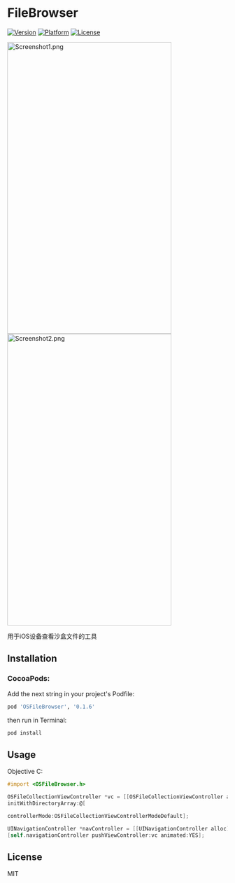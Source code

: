 # FileBrowser


[![Version](https://img.shields.io/cocoapods/v/OSFileBrowser.svg?style=flat)](http://cocoapods.org/pods/OSFileBrowser)
[![Platform](https://img.shields.io/cocoapods/p/OSFileBrowser.svg?style=flat)](http://cocoapods.org/pods/OSFileBrowser)
[![License](https://img.shields.io/cocoapods/l/OSFileBrowser.svg?style=flat)](http://cocoapods.org/pods/OSFileBrowser)

<img src = "https://github.com/alpface/FileBrowser/blob/master/2018-02-23%2000_40_58.gif?raw=true" width = "375" height = "667" alt = "Screenshot1.png"/>
<img src = "2018-01-16%2001_56_10.gif?raw=true" width = "375" height = "667" alt = "Screenshot2.png"/>

用于iOS设备查看沙盒文件的工具

## Installation
### CocoaPods:

Add the next string in your project's Podfile:

```sh
pod 'OSFileBrowser', '0.1.6'
```

then run in Terminal:

```ruby
pod install
```

## Usage

Objective C:
```objective-c
#import <OSFileBrowser.h>

OSFileCollectionViewController *vc = [[OSFileCollectionViewController alloc]
initWithDirectoryArray:@[                                                                                                            [NSString getRootPath],[NSString getDocumentPath]]

controllerMode:OSFileCollectionViewControllerModeDefault];

UINavigationController *navController = [[UINavigationController alloc] initWithRootViewController:vc];
[self.navigationController pushViewController:vc animated:YES];
```

## License

MIT
